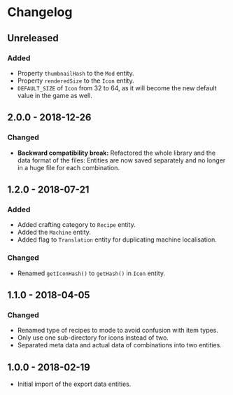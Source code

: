 # Changelog

## Unreleased

### Added

- Property `thumbnailHash` to the `Mod` entity.
- Property `renderedSize` to the `Icon` entity.
- `DEFAULT_SIZE` of `Icon` from 32 to 64, as it will become the new default value in the game as well. 

## 2.0.0 - 2018-12-26

### Changed

- **Backward compatibility break:** Refactored the whole library and the data format of the files: Entities are now saved separately and no longer in a 
  huge file for each combination. 

## 1.2.0 - 2018-07-21

### Added

- Added crafting category to `Recipe` entity.
- Added the `Machine` entity.
- Added flag to `Translation` entity for duplicating machine localisation.

### Changed

- Renamed `getIconHash()` to `getHash()` in `Icon` entity.

## 1.1.0 - 2018-04-05

### Changed

- Renamed type of recipes to mode to avoid confusion with item types.
- Only use one sub-directory for icons instead of two.
- Separated meta data and actual data of combinations into two entities. 

## 1.0.0 - 2018-02-19

- Initial import of the export data entities.
